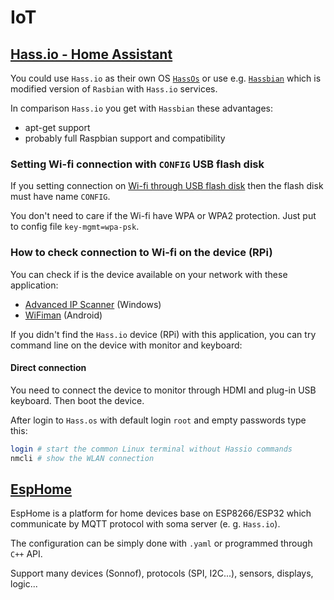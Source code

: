 # IoT

## [Hass.io - Home Assistant](https://www.home-assistant.io//)

You could use `Hass.io` as their own OS [`HassOs`](https://www.home-assistant.io/hassio/installation/) or use e.g. [`Hassbian`](https://www.home-assistant.io/docs/installation/hassbian/installation/) which is modified version of `Rasbian` with `Hass.io` services.

In comparison `Hass.io` you get with `Hassbian` these advantages:

- apt-get support
- probably full Raspbian support and compatibility

### Setting Wi-fi connection with `CONFIG` USB flash disk

If you setting connection on [Wi-fi through USB flash disk](https://github.com/home-assistant/hassos/blob/dev/Documentation/network.md) then the flash disk must have name `CONFIG`.

You don't need to care if the Wi-fi have WPA or WPA2 protection. Just put to config file `key-mgmt=wpa-psk`.

### How to check connection to Wi-fi on the device (RPi)

You can check if is the device available on your network with these application:
- [Advanced IP Scanner](http://www.advanced-ip-scanner.com) (Windows)
- [WiFiman](https://play.google.com/store/apps/details?id=com.ubnt.usurvey) (Android)

If you didn't find the `Hass.io` device (RPi) with this application, you can try command line on the device with monitor and keyboard:

#### Direct connection 

You need to connect the device to monitor through HDMI and plug-in USB keyboard. Then boot the device.

After login to `Hass.os` with default login `root` and empty passwords type this:

```bash
login # start the common Linux terminal without Hassio commands
nmcli # show the WLAN connection
```

## [EspHome](https://esphome.io)

EspHome is a platform for home devices base on ESP8266/ESP32 which communicate by MQTT protocol with soma server (e. g. `Hass.io`).

The configuration can be simply done with `.yaml` or programmed through `C++` API.

Support many devices (Sonnof), protocols (SPI, I2C...), sensors, displays, logic...

